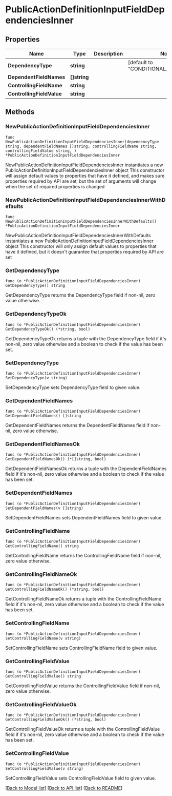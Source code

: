# PublicActionDefinitionInputFieldDependenciesInner

## Properties

Name | Type | Description | Notes
------------ | ------------- | ------------- | -------------
**DependencyType** | **string** |  | [default to "CONDITIONAL_SINGLE_FIELD"]
**DependentFieldNames** | **[]string** |  | 
**ControllingFieldName** | **string** |  | 
**ControllingFieldValue** | **string** |  | 

## Methods

### NewPublicActionDefinitionInputFieldDependenciesInner

`func NewPublicActionDefinitionInputFieldDependenciesInner(dependencyType string, dependentFieldNames []string, controllingFieldName string, controllingFieldValue string, ) *PublicActionDefinitionInputFieldDependenciesInner`

NewPublicActionDefinitionInputFieldDependenciesInner instantiates a new PublicActionDefinitionInputFieldDependenciesInner object
This constructor will assign default values to properties that have it defined,
and makes sure properties required by API are set, but the set of arguments
will change when the set of required properties is changed

### NewPublicActionDefinitionInputFieldDependenciesInnerWithDefaults

`func NewPublicActionDefinitionInputFieldDependenciesInnerWithDefaults() *PublicActionDefinitionInputFieldDependenciesInner`

NewPublicActionDefinitionInputFieldDependenciesInnerWithDefaults instantiates a new PublicActionDefinitionInputFieldDependenciesInner object
This constructor will only assign default values to properties that have it defined,
but it doesn't guarantee that properties required by API are set

### GetDependencyType

`func (o *PublicActionDefinitionInputFieldDependenciesInner) GetDependencyType() string`

GetDependencyType returns the DependencyType field if non-nil, zero value otherwise.

### GetDependencyTypeOk

`func (o *PublicActionDefinitionInputFieldDependenciesInner) GetDependencyTypeOk() (*string, bool)`

GetDependencyTypeOk returns a tuple with the DependencyType field if it's non-nil, zero value otherwise
and a boolean to check if the value has been set.

### SetDependencyType

`func (o *PublicActionDefinitionInputFieldDependenciesInner) SetDependencyType(v string)`

SetDependencyType sets DependencyType field to given value.


### GetDependentFieldNames

`func (o *PublicActionDefinitionInputFieldDependenciesInner) GetDependentFieldNames() []string`

GetDependentFieldNames returns the DependentFieldNames field if non-nil, zero value otherwise.

### GetDependentFieldNamesOk

`func (o *PublicActionDefinitionInputFieldDependenciesInner) GetDependentFieldNamesOk() (*[]string, bool)`

GetDependentFieldNamesOk returns a tuple with the DependentFieldNames field if it's non-nil, zero value otherwise
and a boolean to check if the value has been set.

### SetDependentFieldNames

`func (o *PublicActionDefinitionInputFieldDependenciesInner) SetDependentFieldNames(v []string)`

SetDependentFieldNames sets DependentFieldNames field to given value.


### GetControllingFieldName

`func (o *PublicActionDefinitionInputFieldDependenciesInner) GetControllingFieldName() string`

GetControllingFieldName returns the ControllingFieldName field if non-nil, zero value otherwise.

### GetControllingFieldNameOk

`func (o *PublicActionDefinitionInputFieldDependenciesInner) GetControllingFieldNameOk() (*string, bool)`

GetControllingFieldNameOk returns a tuple with the ControllingFieldName field if it's non-nil, zero value otherwise
and a boolean to check if the value has been set.

### SetControllingFieldName

`func (o *PublicActionDefinitionInputFieldDependenciesInner) SetControllingFieldName(v string)`

SetControllingFieldName sets ControllingFieldName field to given value.


### GetControllingFieldValue

`func (o *PublicActionDefinitionInputFieldDependenciesInner) GetControllingFieldValue() string`

GetControllingFieldValue returns the ControllingFieldValue field if non-nil, zero value otherwise.

### GetControllingFieldValueOk

`func (o *PublicActionDefinitionInputFieldDependenciesInner) GetControllingFieldValueOk() (*string, bool)`

GetControllingFieldValueOk returns a tuple with the ControllingFieldValue field if it's non-nil, zero value otherwise
and a boolean to check if the value has been set.

### SetControllingFieldValue

`func (o *PublicActionDefinitionInputFieldDependenciesInner) SetControllingFieldValue(v string)`

SetControllingFieldValue sets ControllingFieldValue field to given value.



[[Back to Model list]](../README.md#documentation-for-models) [[Back to API list]](../README.md#documentation-for-api-endpoints) [[Back to README]](../README.md)



